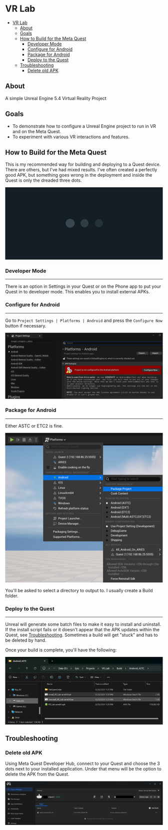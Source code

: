 # VR Lab

- [VR Lab](#vr-lab)
  - [About](#about)
  - [Goals](#goals)
  - [How to Build for the Meta Quest](#how-to-build-for-the-meta-quest)
    - [Developer Mode](#developer-mode)
    - [Configure for Android](#configure-for-android)
    - [Package for Android](#package-for-android)
    - [Deploy to the Quest](#deploy-to-the-quest)
  - [Troubleshooting](#troubleshooting)
    - [Delete old APK](#delete-old-apk)

## About

A simple Unreal Engine 5.4 Virtual Reality Project

## Goals

- To demonstrate how to configure a Unreal Engine project to run in VR and on the Meta Quest.
- To experiment with various VR interactions and features.

## How to Build for the Meta Quest

This is my recommended way for building and deploying to a Quest device.  There are others, but I've had mixed results.  I've often created a perfectly good APK, but something goes wrong in the deployment and inside the Quest is only the dreaded three dots.

![Three Blinking Dots](images/3dots.png)

### Developer Mode

---

There is an option in Settings in your Quest or on the Phone app to put your Quest in to developer mode.  This enables you to install external APKs.

### Configure for Android

---

Go to `Project Settings | Platforms | Android` and press the `Configure Now` button if necessary.

![Configure Now Button](images/configure_android.png)

### Package for Android

---

Either ASTC or ETC2 is fine.

![Package the APK](images/package_project.png)

You'll be asked to select a directory to output to.  I usually create a Build folder.

### Deploy to the Quest

---

Unreal will generate some batch files to make it easy to install and uninstall.  If the install script fails or it doesn't appear that the APK updates within the Quest, see [Troubleshooting](#troubleshooting).  Sometimes a build will get "stuck" and has to be deleted by hand.

Once your build is complete, you'll have the following:

![List of Batch Files](images/batch_files.png)

## Troubleshooting

### Delete old APK

Using Meta Quest Developer Hub, connect to your Quest and choose the 3 dots next to your installed application.  Under that menu will be the option to delete the APK from the Quest.

![MQDH List of Apps](images/MDQH.png)
